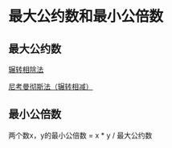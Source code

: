 # 最大公约数和最小公倍数

## 最大公约数

[辗转相除法](http://baike.baidu.com/link?url=tjXjI1Sk6Qib7xBz7PsCtIy7pHpttMz6f_rcmyLFh-k7Pz_HR1WPzxj96GAvt22wdsAonPlvXfkpfFJ57gIl6LKmzs86fPFCkHJOsSGo5LDyQ3zS1OVWzAKGyGbDga8i64cTm7XmOYkTTbUf7XClVq)

[尼考曼彻斯法（辗转相减）](http://baike.baidu.com/item/%E5%B0%BC%E8%80%83%E6%9B%BC%E5%BD%BB%E6%96%AF%E6%B3%95)

## 最小公倍数

两个数x，y的最小公倍数 = x * y / 最大公约数
